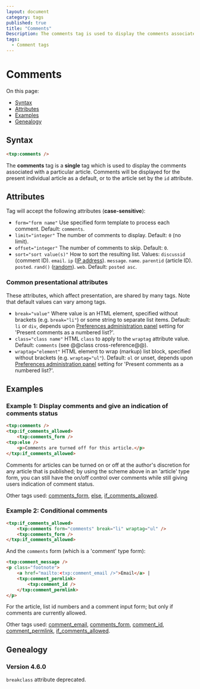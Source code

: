 ```yaml
---
layout: document
category: tags
published: true
title: "Comments"
Description: The comments tag is used to display the comments associated with a particular article.
tags:
  - Comment tags
---
```


# Comments

On this page:

* [Syntax](#user-content-syntax)
* [Attributes](#user-content-attributes)
* [Examples](#user-content-examples)
* [Genealogy](#user-content-genealogy)

## Syntax

```html
<txp:comments />
```

The **comments** tag is a __single__ tag which is used to display the comments associated with a particular article. Comments will be displayed for the present individual article as a default, or to the article set by the `id` attribute.

## Attributes

Tag will accept the following attributes (**case-sensitive**):

* `form="form name"`
Use specified form template to process each comment.
Default: `comments`.
* `limit="integer"`
The number of comments to display.
Default: `0` (no limit).
* `offset="integer"`
The number of comments to skip.
Default: `0`.
* `sort="sort value(s)"`
How to sort the resulting list.
Values:
`discussid` (comment ID).
`email`.
`ip` ([IP address](http://en.wikipedia.org/wiki/IP_address)).
`message`.
`name`.
`parentid` (article ID).
`posted`.
`rand()` ([random](http://dev.mysql.com/doc/refman/5.0/en/mathematical-functions.html#function_rand)).
`web`.
Default: `posted asc`.

### Common presentational attributes

These attributes, which affect presentation, are shared by many tags. Note that default values can vary among tags.

* `break="value"`
Where value is an HTML element, specified without brackets (e.g. `break="li"`) or some string to separate list items.
Default: `li` or `div`, depends upon [Preferences administration panel](../administration/preferences-panel) setting for 'Present comments as a numbered list?'.
* `class="class name"`
HTML `class` to apply to the `wraptag` attribute value.
Default: `comments` (see @@class cross-reference@@).
* `wraptag="element"`
HTML element to wrap (markup) list block, specified without brackets (e.g. `wraptag="ul"`).
Default: `ol` or unset, depends upon [Preferences administration panel](../administration/preferences-panel) setting for 'Present comments as a numbered list?'.

## Examples

### Example 1: Display comments and give an indication of comments status

```html
<txp:comments />
<txp:if_comments_allowed>
    <txp:comments_form />
<txp:else />
    <p>Comments are turned off for this article.</p>
</txp:if_comments_allowed>
```

Comments for articles can be turned on or off at the author's discretion for any article that is published; by using the scheme above in an 'article' type form, you can still have the on/off control over comments while still giving users indication of comment status.

Other tags used: [comments_form](comments-form), [else](else), [if_comments_allowed](if-comments-allowed).

### Example 2: Conditional comments

```html
<txp:if_comments_allowed>
    <txp:comments form="comments" break="li" wraptag="ul" />
    <txp:comments_form />
</txp:if_comments_allowed>
```

And the `comments` form (which is a 'comment' type form):

```html
<txp:comment_message />
<p class="footnote">
    <a href="mailto:<txp:comment_email />">Email</a> |
    <txp:comment_permlink>
        <txp:comment_id />
    </txp:comment_permlink>
</p>
```

For the article, list id numbers and a comment input form; but only if comments are currently allowed.

Other tags used: [comment_email](comment-email), [comments_form](comments-form), [comment_id](comment-id), [comment_permlink](comment-permlink), [if_comments_allowed](if-comments-allowed).

## Genealogy

### Version 4.6.0

`breakclass` attribute deprecated.
